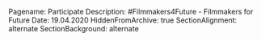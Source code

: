 Pagename: Participate
Description: #Filmmakers4Future - Filmmakers for Future
Date: 19.04.2020
HiddenFromArchive: true
SectionAlignment: alternate
SectionBackground: alternate

